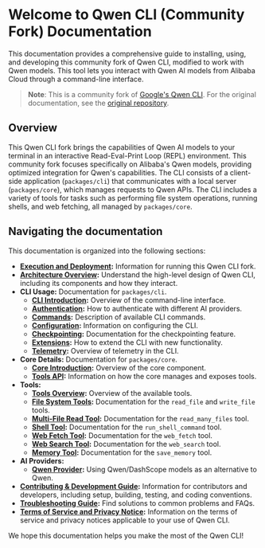 # Welcome to Qwen CLI (Community Fork) Documentation

This documentation provides a comprehensive guide to installing, using, and developing this community fork of Qwen CLI, modified to work with Qwen models. This tool lets you interact with Qwen AI models from Alibaba Cloud through a command-line interface.

> **Note**: This is a community fork of [Google's Qwen CLI](https://github.com/google-Qwen/Qwen-cli). For the original documentation, see the [original repository](https://github.com/google-Qwen/Qwen-cli).

## Overview

This Qwen CLI fork brings the capabilities of Qwen AI models to your terminal in an interactive Read-Eval-Print Loop (REPL) environment. This community fork focuses specifically on Alibaba's Qwen models, providing optimized integration for Qwen's capabilities. The CLI consists of a client-side application (`packages/cli`) that communicates with a local server (`packages/core`), which manages requests to Qwen APIs. The CLI includes a variety of tools for tasks such as performing file system operations, running shells, and web fetching, all managed by `packages/core`.

## Navigating the documentation

This documentation is organized into the following sections:

- **[Execution and Deployment](./deployment.md):** Information for running this Qwen CLI fork.
- **[Architecture Overview](./architecture.md):** Understand the high-level design of Qwen CLI, including its components and how they interact.
- **CLI Usage:** Documentation for `packages/cli`.
  - **[CLI Introduction](./cli/index.md):** Overview of the command-line interface.
  - **[Authentication](./cli/authentication.md):** How to authenticate with different AI providers.
  - **[Commands](./cli/commands.md):** Description of available CLI commands.
  - **[Configuration](./cli/configuration.md):** Information on configuring the CLI.
  - **[Checkpointing](./checkpointing.md):** Documentation for the checkpointing feature.
  - **[Extensions](./extension.md):** How to extend the CLI with new functionality.
  - **[Telemetry](./telemetry.md):** Overview of telemetry in the CLI.
- **Core Details:** Documentation for `packages/core`.
  - **[Core Introduction](./core/index.md):** Overview of the core component.
  - **[Tools API](./core/tools-api.md):** Information on how the core manages and exposes tools.
- **Tools:**
  - **[Tools Overview](./tools/index.md):** Overview of the available tools.
  - **[File System Tools](./tools/file-system.md):** Documentation for the `read_file` and `write_file` tools.
  - **[Multi-File Read Tool](./tools/multi-file.md):** Documentation for the `read_many_files` tool.
  - **[Shell Tool](./tools/shell.md):** Documentation for the `run_shell_command` tool.
  - **[Web Fetch Tool](./tools/web-fetch.md):** Documentation for the `web_fetch` tool.
  - **[Web Search Tool](./tools/web-search.md):** Documentation for the `web_search` tool.
  - **[Memory Tool](./tools/memory.md):** Documentation for the `save_memory` tool.
- **AI Providers:**
  - **[Qwen Provider](./providers/qwen.md):** Using Qwen/DashScope models as an alternative to Qwen.
- **[Contributing & Development Guide](../CONTRIBUTING.md):** Information for contributors and developers, including setup, building, testing, and coding conventions.
- **[Troubleshooting Guide](./troubleshooting.md):** Find solutions to common problems and FAQs.
- **[Terms of Service and Privacy Notice](./tos-privacy.md):** Information on the terms of service and privacy notices applicable to your use of Qwen CLI.

We hope this documentation helps you make the most of the Qwen CLI!
